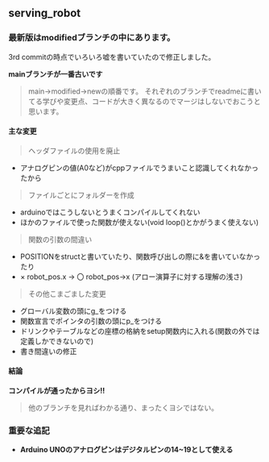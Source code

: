 ## serving_robot

### **最新版はmodifiedブランチの中にあります。**

3rd commitの時点でいろいろ嘘を書いていたので修正しました。

**mainブランチが一番古いです**
> main→modified→newの順番です。
> それぞれのブランチでreadmeに書いてる学びや変更点、コードが大きく異なるのでマージはしないでおこうと思います。


#### 主な変更
> ヘッダファイルの使用を廃止
+ アナログピンの値(A0など)がcppファイルでうまいこと認識してくれなかったから


> ファイルごとにフォルダーを作成
+ arduinoではこうしないとうまくコンパイルしてくれない
+ ほかのファイルで使った関数が使えない(void loop()とかがうまく使えない)


> 関数の引数の間違い
+ POSITIONをstructと書いていたり、関数呼び出しの際に&を書いていなかったり
+ × robot_pos.x → 〇 robot_pos->x (アロー演算子に対する理解の浅さ)


> その他こまごました変更
+ グローバル変数の頭にg_をつける
+ 関数宣言でポインタの引数の頭にp_をつける
+ ドリンクやテーブルなどの座標の格納をsetup関数内に入れる(関数の外では定義しかできないので)
+ 書き間違いの修正



#### 結論
**コンパイルが通ったからヨシ‼**
> 他のブランチを見ればわかる通り、まったくヨシではない。


### 重要な追記
+ **Arduino UNOのアナログピンはデジタルピンの14~19として使える**
